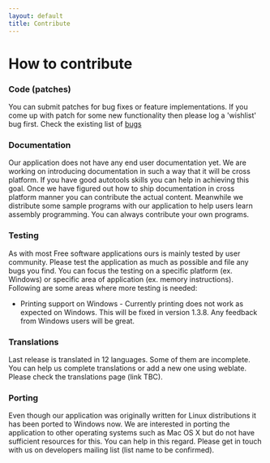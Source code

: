 ```yaml
---
layout: default
title: Contribute
---
```

# How to contribute

### Code (patches)
You can submit patches for bug fixes or feature implementations. If you come up with patch for some new functionality then please log a 'wishlist' bug first. Check the existing list of [bugs](https://github.com/GNUSim8085/GNUSim8085/issues)

### Documentation
Our application does not have any end user documentation yet. We are working on introducing documentation in such a way that it will be cross platform. If you have good autotools skills you can help in achieving this goal. Once we have figured out how to ship documentation in cross platform manner you can contribute the actual content.
Meanwhile we distribute some sample programs with our application to help users learn assembly programming. You can always contribute your own programs.

### Testing
As with most Free software applications ours is mainly tested by user community. Please test the application as much as possible and file any bugs you find. You can focus the testing on a specific platform (ex. Windows) or specific area of application (ex. memory instructions).
Following are some areas where more testing is needed:

* Printing support on Windows - Currently printing does not work as expected on Windows. This will be fixed in version 1.3.8. Any feedback from Windows users will be great.

### Translations
Last release is translated in 12 languages. Some of them are incomplete. You can help us complete translations or add a new one using weblate. Please check the translations page (link TBC).

### Porting
Even though our application was originally written for Linux distributions it has been ported to Windows now. We are interested in porting the application to other operating systems such as Mac OS X but do not have sufficient resources for this. You can help in this regard. Please get in touch with us on developers mailing list (list name to be confirmed).

